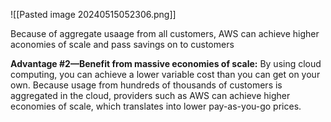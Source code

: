 ![[Pasted image 20240515052306.png]]

Because of aggregate usaage from all customers, AWS can achieve higher aconomies of scale and pass savings on to customers

**Advantage #2—Benefit from massive economies of scale:** By using cloud computing, you can achieve a lower variable cost than you can get on your own. Because usage from hundreds of thousands of customers is aggregated in the cloud, providers such as AWS can achieve higher economies of scale, which translates into lower pay-as-you-go prices.
